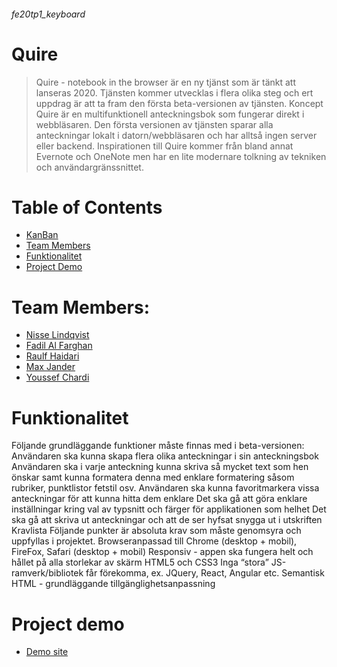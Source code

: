 ###### fe20tp1_keyboard

# Quire
> Quire - notebook in the browser är en ny tjänst som är tänkt att lanseras 2020. Tjänsten kommer utvecklas i flera olika steg och ert uppdrag är att ta fram den första beta-versionen av tjänsten.
Koncept
Quire är en multifunktionell anteckningsbok som fungerar direkt i webbläsaren. Den första versionen av tjänsten sparar alla anteckningar lokalt i datorn/webbläsaren och har alltså ingen server eller backend.
Inspirationen till Quire kommer från bland annat Evernote och OneNote men har en lite modernare tolkning av tekniken och användargränssnittet.

# Table of Contents

* [KanBan](https://github.com/maxjander/fe20tp1_keyboard/projects/1 "Our kanban board")
* [Team Members](#team-members)
* [Funktionalitet](#Funktionalitet)
* [Project Demo](#demo)

# <a name="team-members"></a> Team Members:
* [Nisse Lindqvist](https://github.com/kavorca92)
* [Fadil Al Farghan](https://github.com/FaaDiiL)
* [Raulf Haidari](https://github.com/Raulf02)
* [Max Jander](https://github.com/maxjander)
* [Youssef Chardi](https://github.com/Youssef-C)

# <a name="Funktionalitet"></a> Funktionalitet
Följande grundläggande funktioner måste finnas med i beta-versionen:
Användaren ska kunna skapa flera olika anteckningar i sin anteckningsbok
Användaren ska i varje anteckning kunna skriva så mycket text som hen önskar samt kunna formatera denna med enklare formatering såsom rubriker, punktlistor fetstil osv.
Användaren ska kunna favoritmarkera vissa anteckningar för att kunna hitta dem enklare
Det ska gå att göra enklare inställningar kring val av typsnitt och färger för applikationen som helhet
Det ska gå att skriva ut anteckningar och att de ser hyfsat snygga ut i utskriften
Kravlista
Följande punkter är absoluta krav som måste genomsyra och uppfyllas i projektet.
Browseranpassad till Chrome (desktop + mobil), FireFox, Safari (desktop + mobil)
Responsiv - appen ska fungera helt och hållet på alla storlekar av skärm
HTML5 och CSS3
Inga “stora” JS-ramverk/bibliotek får förekomma, ex. JQuery, React, Angular etc.
Semantisk HTML - grundläggande tillgänglighetsanpassning

# <a name="demo"></a> Project demo
* [Demo site](http://fe20tp1_keyboard.surge.sh/ "Surge Demo of Quire")
